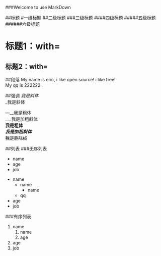 ###Welcome to use MarkDown

##标题
#一级标题
##二级标题
###三级标题
####四级标题
#####五级标题
######六级标题

标题1：with=
===
标题2：with=
---


##段落
My name is eric, i like open source! i like free!  
My qq is 222222.




##强调
*我是斜体*  
_我是斜体
  
—__我是粗体  
___我是加粗斜体   
**我是粗体**    
***我是加粗斜体***  
~~我是删除线~~

##列表
###无序列表
* name
* age
* job

- name
	- name
		- name
	- qq
- age
- job

###有序列表
1. name  
	1. name  
	2. age
2. age
3. job
